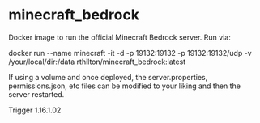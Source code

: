 # minecraft_bedrock

Docker image to run the official Minecraft Bedrock server.  Run via:

docker run --name minecraft -it -d -p 19132:19132 -p 19132:19132/udp -v /your/local/dir:/data rthilton/minecraft_bedrock:latest

If using a volume and once deployed, the server.properties, permissions.json, etc files can be modified to your liking and then the server restarted.

Trigger 1.16.1.02
